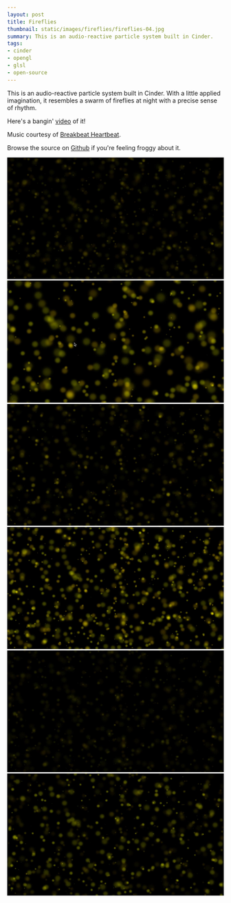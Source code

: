 ```yaml
---
layout: post
title: Fireflies
thumbnail: static/images/fireflies/fireflies-04.jpg
summary: This is an audio-reactive particle system built in Cinder.
tags:
- cinder
- opengl
- glsl
- open-source
---
```


[Fireflies-01]: /static/images/fireflies/fireflies-01.jpg "Fireflies 01"
[Fireflies-02]: /static/images/fireflies/fireflies-02.jpg "Fireflies 02"
[Fireflies-03]: /static/images/fireflies/fireflies-03.jpg "Fireflies 03"
[Fireflies-04]: /static/images/fireflies/fireflies-04.jpg "Fireflies 04"
[Fireflies-05]: /static/images/fireflies/fireflies-05.jpg "Fireflies 05"
[Fireflies-06]: /static/images/fireflies/fireflies-06.jpg "Fireflies 06"

This is an audio-reactive particle system built in Cinder. With a little applied imagination, it resembles a swarm of fireflies at night with a precise sense of rhythm.

Here's a bangin' [video](https://youtu.be/9qY0NuQv5ZQ) of it!

Music courtesy of [Breakbeat Heartbeat](https://soundcloud.com/breakbeatheartbeat).

Browse the source on [Github](https://github.com/arrisray/Cinder-Sketches) if you're feeling froggy about it.

![Fireflies 01][fireflies-01]
![Fireflies 02][fireflies-02]
![Fireflies 03][fireflies-03]
![Fireflies 04][fireflies-04]
![Fireflies 05][fireflies-05]
![Fireflies 06][fireflies-06]
